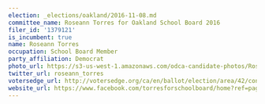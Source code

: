 ```yaml
---
election: _elections/oakland/2016-11-08.md
committee_name: Roseann Torres for Oakland School Board 2016
filer_id: '1379121'
is_incumbent: true
name: Roseann Torres
occupation: School Board Member
party_affiliation: Democrat
photo_url: https://s3-us-west-1.amazonaws.com/odca-candidate-photos/Roseann-Torres.png
twitter_url: roseann_torres
votersedge_url: http://votersedge.org/ca/en/ballot/election/area/42/contests/contest/13218/candidate/130701?&county=Alameda%20County&election_authority_id=1
website_url: https://www.facebook.com/torresforschoolboard/home?ref=page_internal
---
```


